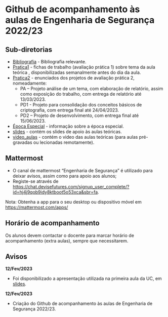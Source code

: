 # Github de acompanhamento às aulas de Engenharia de Segurança 2022/23

## Sub-diretorias

- [Bibliografia](Bibliografia) - Bibliografia relevante.
- [Pratica1](Pratica1) - fichas de trabalho (avaliação prática 1) sobre tema da aula teórica , disponibilizadas semanalmente antes do dia da aula.
- [Pratica2](Pratica2) - enunciados dos projetos de avaliação prática 2, nomeadamente:
  - PA – Projeto análise de um tema, com elaboração de relatório, assim como exposição do trabalho, com entrega de relatório até 13/03/2023.
  - PD1 - Projeto para consolidação dos conceitos básicos de criptografia, com entrega final até 24/04/2023.
  - PD2 – Projeto de desenvolvimento, com entrega final até 15/06/2023.
- [Época Especial](EpocaEspecial) - informação sobre a época especial.
- [slides](slides) - contém os slides de apoio às aulas teóricas.
- [video_aulas](video_aulas) - contém o video das aulas teóricas (para aulas pré-gravadas ou lecionadas remotamente).

## Mattermost

- O canal de mattermost “Engenharia de Segurança” é utilizado para deixar avisos, assim como para apoio aos alunos;
- Registe-se através de <https://chat.devisefutures.com/signup_user_complete/?id=hj4j9qob9idy8ktboot5o53xca&sbr=fa>.

Nota: Obtenha a app para o seu desktop ou dispositivo móvel em <https://mattermost.com/apps/>

## Horário de acompanhamento

Os alunos devem contactar o docente para marcar horário de acompanhamento (extra aulas), sempre que necessitarem.

## Avisos

**12/Fev/2023**

- Foi disponibilizado a apresentação utilizada na primeira aula da UC, em [slides](slides).

**12/Fev/2023**

- Criação do Github de acompanhamento às aulas de Engenharia de Segurança 2022/23.


